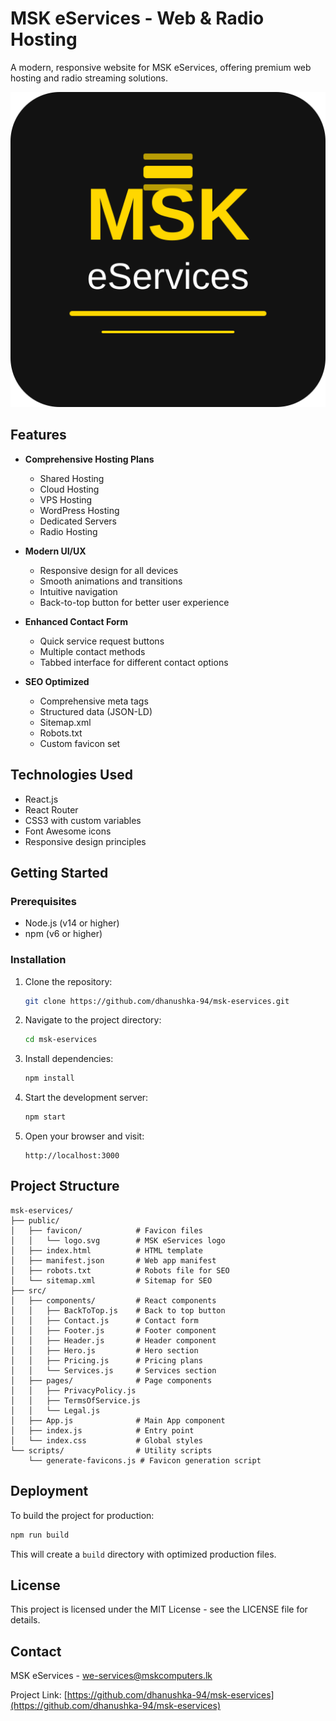 # MSK eServices - Web & Radio Hosting

A modern, responsive website for MSK eServices, offering premium web hosting and radio streaming solutions.

![MSK eServices](public/favicon/logo.svg)

## Features

- **Comprehensive Hosting Plans**
  - Shared Hosting
  - Cloud Hosting
  - VPS Hosting
  - WordPress Hosting
  - Dedicated Servers
  - Radio Hosting

- **Modern UI/UX**
  - Responsive design for all devices
  - Smooth animations and transitions
  - Intuitive navigation
  - Back-to-top button for better user experience

- **Enhanced Contact Form**
  - Quick service request buttons
  - Multiple contact methods
  - Tabbed interface for different contact options

- **SEO Optimized**
  - Comprehensive meta tags
  - Structured data (JSON-LD)
  - Sitemap.xml
  - Robots.txt
  - Custom favicon set

## Technologies Used

- React.js
- React Router
- CSS3 with custom variables
- Font Awesome icons
- Responsive design principles

## Getting Started

### Prerequisites

- Node.js (v14 or higher)
- npm (v6 or higher)

### Installation

1. Clone the repository:
   ```bash
   git clone https://github.com/dhanushka-94/msk-eservices.git
   ```

2. Navigate to the project directory:
   ```bash
   cd msk-eservices
   ```

3. Install dependencies:
   ```bash
   npm install
   ```

4. Start the development server:
   ```bash
   npm start
   ```

5. Open your browser and visit:
   ```
   http://localhost:3000
   ```

## Project Structure

```
msk-eservices/
├── public/
│   ├── favicon/            # Favicon files
│   │   └── logo.svg        # MSK eServices logo
│   ├── index.html          # HTML template
│   ├── manifest.json       # Web app manifest
│   ├── robots.txt          # Robots file for SEO
│   └── sitemap.xml         # Sitemap for SEO
├── src/
│   ├── components/         # React components
│   │   ├── BackToTop.js    # Back to top button
│   │   ├── Contact.js      # Contact form
│   │   ├── Footer.js       # Footer component
│   │   ├── Header.js       # Header component
│   │   ├── Hero.js         # Hero section
│   │   ├── Pricing.js      # Pricing plans
│   │   └── Services.js     # Services section
│   ├── pages/              # Page components
│   │   ├── PrivacyPolicy.js
│   │   ├── TermsOfService.js
│   │   └── Legal.js
│   ├── App.js              # Main App component
│   ├── index.js            # Entry point
│   └── index.css           # Global styles
└── scripts/                # Utility scripts
    └── generate-favicons.js # Favicon generation script
```

## Deployment

To build the project for production:

```bash
npm run build
```

This will create a `build` directory with optimized production files.

## License

This project is licensed under the MIT License - see the LICENSE file for details.

## Contact

MSK eServices - [we-services@mskcomputers.lk](mailto:we-services@mskcomputers.lk)

Project Link: [https://github.com/dhanushka-94/msk-eservices](https://github.com/dhanushka-94/msk-eservices)

